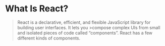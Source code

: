 # What Is React?

>React is a declarative, efficient, and flexible JavaScript library for building user interfaces. It lets you >compose complex UIs from small and isolated pieces of code called “components”.
>React has a few different kinds of components.
